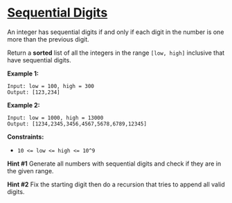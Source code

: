 # [Sequential Digits](https://leetcode.com/explore/challenge/card/september-leetcoding-challenge/556/week-3-september-15th-september-21st/3465/)

An integer has sequential digits if and only if each digit in the number is one more than the previous digit.

Return a **sorted** list of all the integers in the range `[low, high]` inclusive that have sequential digits.

**Example 1:**

```
Input: low = 100, high = 300
Output: [123,234]
```

**Example 2:**

```
Input: low = 1000, high = 13000
Output: [1234,2345,3456,4567,5678,6789,12345]
```

**Constraints:**

-   `10 <= low <= high <= 10^9`

**Hint #1**
Generate all numbers with sequential digits and check if they are in the given range.

**Hint #2**
Fix the starting digit then do a recursion that tries to append all valid digits.
